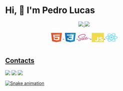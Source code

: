 # Hi, 👋 I'm Pedro Lucas

<div align="center">
   <a href="https://github.com/pedrou103">
   <img height="160em" src="https://github-readme-stats.vercel.app/api?username=pedrou103&show_icons=true&theme=radical&include_all_commits=true&count_private=true"/>
   <img height="160em" src="https://github-readme-stats.vercel.app/api/top-langs/?username=pedrou103&layout=compact&langs_count=6&theme=radical"/>
</div>
<br>
<div align="center">
  <img align="center" alt="HTML" height="30" width="40" src="https://raw.githubusercontent.com/devicons/devicon/master/icons/html5/html5-original.svg">
  <img align="center" alt="CSS" height="30" width="40" src="https://raw.githubusercontent.com/devicons/devicon/master/icons/css3/css3-original.svg">
  <img align="center" alt="Sass" height="30" width="40" src="https://raw.githubusercontent.com/devicons/devicon/master/icons/sass/sass-original.svg">
  <img align="center" alt="Js" height="30" width="40" src="https://raw.githubusercontent.com/devicons/devicon/master/icons/javascript/javascript-plain.svg">
  <img align="center" alt="ReactJS" height="30" width="40" src="https://raw.githubusercontent.com/devicons/devicon/master/icons/react/react-original.svg">
</div>
<br>

## Contacts
<div>
   <a href="https://www.linkedin.com/in/pedrolucasmore" target="_blank"><img src="https://img.shields.io/badge/-LinkedIn-%230077B5?style=for-the-badge&logo=linkedin&logoColor=white" target="_blank"></a> 
  <a href="https://www.instagram.com/pedroluca_103/" target="_blank"><img src="https://img.shields.io/badge/-Instagram-%23E4405F?style=for-the-badge&logo=instagram&logoColor=white" target="_blank"></a>
  <a href="mailto:pedroluca13.plm40@gmail.com"><img src="https://img.shields.io/badge/-Gmail-%23333?style=for-the-badge&logo=gmail&logoColor=white" target="_blank"</a>
 
  ![Snake animation](https://github.com/pedrou103/pedrou103/blob/output/github-contribution-grid-snake.svg)
</div>
